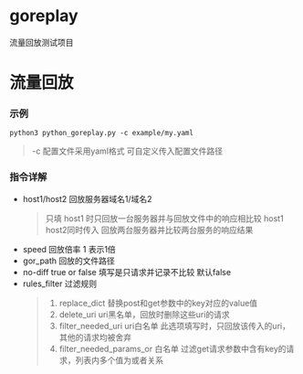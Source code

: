 # goreplay

流量回放测试项目

# 流量回放

### 示例

```shell script
python3 python_goreplay.py -c example/my.yaml

```
> -c 配置文件采用yaml格式 可自定义传入配置文件路径
### 指令详解

- host1/host2 回放服务器域名1/域名2
  > 只填 host1 时只回放一台服务器并与回放文件中的响应相比较
  >host1 host2同时传入 回放两台服务器并比较两台服务的响应结果
- speed 回放倍率 1 表示1倍 
- gor_path 回放的文件路径
- no-diff true or false 填写是只请求并记录不比较  默认false
- rules_filter 过滤规则 
    > 1. replace_dict 替换post和get参数中的key对应的value值 
    > 2. delete_uri uri黑名单，回放时删除这些uri的请求 
    > 3. filter_needed_uri uri白名单 此选项填写时，只回放该传入的uri，其他的请求均被舍弃
    > 4. filter_needed_params_or  白名单 过滤get请求参数中含有key的请求，列表内多个值为或者关系
  